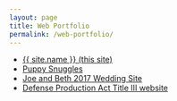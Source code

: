 ```yaml
---
layout: page
title: Web Portfolio
permalink: /web-portfolio/
---
```


* [{{ site.name }} (this site)](https://hendrixjoseph.github.io/)
* [Puppy Snuggles](https://www.puppy-snuggles.com/)
* [Joe and Beth 2017 Wedding Site](https://joeandbeth2017.github.io/)
* [Defense Production Act Title III website](http://www.dpatitle3.com/dpa_db/)
